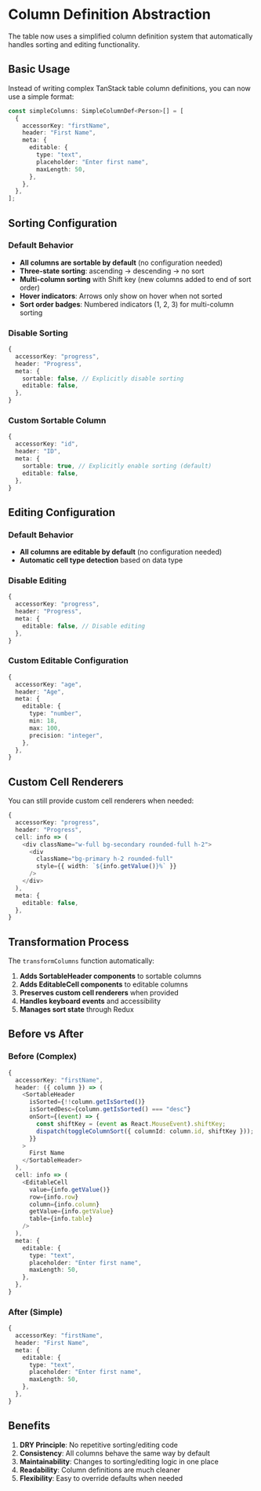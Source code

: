# Column Definition Abstraction

The table now uses a simplified column definition system that automatically handles sorting and editing functionality.

## Basic Usage

Instead of writing complex TanStack table column definitions, you can now use a simple format:

```typescript
const simpleColumns: SimpleColumnDef<Person>[] = [
  {
    accessorKey: "firstName",
    header: "First Name",
    meta: {
      editable: {
        type: "text",
        placeholder: "Enter first name",
        maxLength: 50,
      },
    },
  },
];
```

## Sorting Configuration

### Default Behavior

- **All columns are sortable by default** (no configuration needed)
- **Three-state sorting**: ascending → descending → no sort
- **Multi-column sorting** with Shift key (new columns added to end of sort order)
- **Hover indicators**: Arrows only show on hover when not sorted
- **Sort order badges**: Numbered indicators (1, 2, 3) for multi-column sorting

### Disable Sorting

```typescript
{
  accessorKey: "progress",
  header: "Progress",
  meta: {
    sortable: false, // Explicitly disable sorting
    editable: false,
  },
}
```

### Custom Sortable Column

```typescript
{
  accessorKey: "id",
  header: "ID",
  meta: {
    sortable: true, // Explicitly enable sorting (default)
    editable: false,
  },
}
```

## Editing Configuration

### Default Behavior

- **All columns are editable by default** (no configuration needed)
- **Automatic cell type detection** based on data type

### Disable Editing

```typescript
{
  accessorKey: "progress",
  header: "Progress",
  meta: {
    editable: false, // Disable editing
  },
}
```

### Custom Editable Configuration

```typescript
{
  accessorKey: "age",
  header: "Age",
  meta: {
    editable: {
      type: "number",
      min: 18,
      max: 100,
      precision: "integer",
    },
  },
}
```

## Custom Cell Renderers

You can still provide custom cell renderers when needed:

```typescript
{
  accessorKey: "progress",
  header: "Progress",
  cell: info => (
    <div className="w-full bg-secondary rounded-full h-2">
      <div
        className="bg-primary h-2 rounded-full"
        style={{ width: `${info.getValue()}%` }}
      />
    </div>
  ),
  meta: {
    editable: false,
  },
}
```

## Transformation Process

The `transformColumns` function automatically:

1. **Adds SortableHeader components** to sortable columns
2. **Adds EditableCell components** to editable columns
3. **Preserves custom cell renderers** when provided
4. **Handles keyboard events** and accessibility
5. **Manages sort state** through Redux

## Before vs After

### Before (Complex)

```typescript
{
  accessorKey: "firstName",
  header: ({ column }) => (
    <SortableHeader
      isSorted={!!column.getIsSorted()}
      isSortedDesc={column.getIsSorted() === "desc"}
      onSort={(event) => {
        const shiftKey = (event as React.MouseEvent).shiftKey;
        dispatch(toggleColumnSort({ columnId: column.id, shiftKey }));
      }}
    >
      First Name
    </SortableHeader>
  ),
  cell: info => (
    <EditableCell
      value={info.getValue()}
      row={info.row}
      column={info.column}
      getValue={info.getValue}
      table={info.table}
    />
  ),
  meta: {
    editable: {
      type: "text",
      placeholder: "Enter first name",
      maxLength: 50,
    },
  },
}
```

### After (Simple)

```typescript
{
  accessorKey: "firstName",
  header: "First Name",
  meta: {
    editable: {
      type: "text",
      placeholder: "Enter first name",
      maxLength: 50,
    },
  },
}
```

## Benefits

1. **DRY Principle**: No repetitive sorting/editing code
2. **Consistency**: All columns behave the same way by default
3. **Maintainability**: Changes to sorting/editing logic in one place
4. **Readability**: Column definitions are much cleaner
5. **Flexibility**: Easy to override defaults when needed
